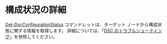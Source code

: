 # <a name="details-about-configuration-status"></a>構成状況の詳細

[Get-DscConfigurationStatus](https://technet.microsoft.com/library/mt517868.aspx) コマンドレットは、ターゲット ノードから構成状態に関する情報を取得します。 詳細については、「[DSC のトラブルシューティング](https://msdn.microsoft.com/powershell/dsc/troubleshooting)」を参照してください。